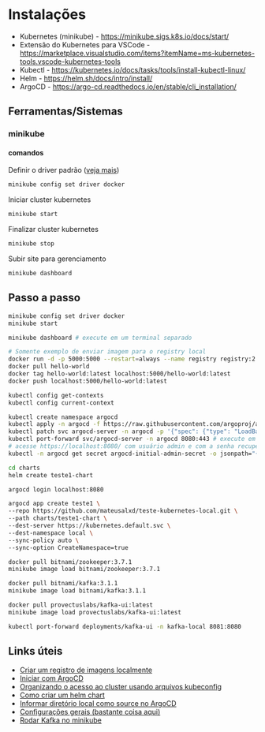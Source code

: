 # Instalações

- Kubernetes (minikube) - <https://minikube.sigs.k8s.io/docs/start/>
- Extensão do Kubernetes para VSCode - <https://marketplace.visualstudio.com/items?itemName=ms-kubernetes-tools.vscode-kubernetes-tools>
- Kubectl - <https://kubernetes.io/docs/tasks/tools/install-kubectl-linux/>
- Helm - <https://helm.sh/docs/intro/install/>
- ArgoCD - <https://argo-cd.readthedocs.io/en/stable/cli_installation/>

## Ferramentas/Sistemas

### minikube

#### comandos

Definir o driver padrão ([veja mais](https://minikube.sigs.k8s.io/docs/drivers/))

```bash
minikube config set driver docker
```

Iniciar cluster kubernetes

```bash
minikube start
```

Finalizar cluster kubernetes

```bash
minikube stop
```

Subir site para gerenciamento

```bash
minikube dashboard
```

## Passo a passo

```bash
minikube config set driver docker
minikube start

minikube dashboard # execute em um terminal separado

# Somente exemplo de enviar imagem para o registry local
docker run -d -p 5000:5000 --restart=always --name registry registry:2
docker pull hello-world
docker tag hello-world:latest localhost:5000/hello-world:latest
docker push localhost:5000/hello-world:latest

kubectl config get-contexts
kubectl config current-context

kubectl create namespace argocd
kubectl apply -n argocd -f https://raw.githubusercontent.com/argoproj/argo-cd/stable/manifests/install.yaml
kubectl patch svc argocd-server -n argocd -p '{"spec": {"type": "LoadBalancer"}}'
kubectl port-forward svc/argocd-server -n argocd 8080:443 # execute em um terminal separado
# acesse https://localhost:8080/ com usuário admin e com a senha recuperada com o comando abaixo
kubectl -n argocd get secret argocd-initial-admin-secret -o jsonpath="{.data.password}" | base64 -d; echo

cd charts
helm create teste1-chart

argocd login localhost:8080

argocd app create teste1 \
--repo https://github.com/mateusalxd/teste-kubernetes-local.git \
--path charts/teste1-chart \
--dest-server https://kubernetes.default.svc \
--dest-namespace local \
--sync-policy auto \
--sync-option CreateNamespace=true

docker pull bitnami/zookeeper:3.7.1
minikube image load bitnami/zookeeper:3.7.1

docker pull bitnami/kafka:3.1.1
minikube image load bitnami/kafka:3.1.1

docker pull provectuslabs/kafka-ui:latest
minikube image load provectuslabs/kafka-ui:latest

kubectl port-forward deployments/kafka-ui -n kafka-local 8081:8080
```

## Links úteis

- [Criar um registro de imagens localmente](https://docs.docker.com/registry/deploying/)
- [Iniciar com ArgoCD](https://argo-cd.readthedocs.io/en/stable/getting_started/)
- [Organizando o acesso ao cluster usando arquivos kubeconfig](https://kubernetes.io/pt-br/docs/concepts/configuration/organize-cluster-access-kubeconfig/)
- [Como criar um helm chart](https://phoenixnap.com/kb/create-helm-chart)
- [Informar diretório local como source no ArgoCD](https://github.com/argoproj/argo-cd/issues/3432)
- [Configurações gerais (bastante coisa aqui)](https://robertbrem.github.io/Microservices_with_Kubernetes/01_Setup/01_Host_setup/)
- [Rodar Kafka no minikube](https://technology.amis.nl/platform/kubernetes/running-apache-kafka-on-minikube/)
